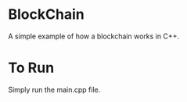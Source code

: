 # BlockChain

A simple example of how a blockchain works in C++.


# To Run

Simply run the main.cpp file. 
